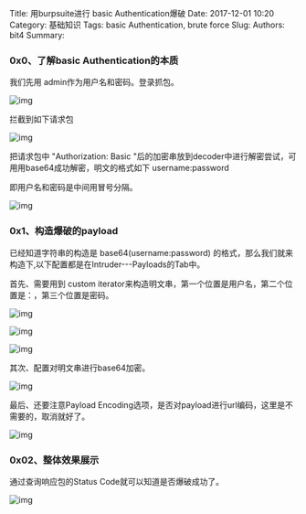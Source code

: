 Title: 用burpsuite进行 basic Authentication爆破
Date: 2017-12-01 10:20
Category: 基础知识
Tags: basic Authentication, brute force
Slug: 
Authors: bit4
Summary: 

### 0x0、了解basic Authentication的本质

 

我们先用 admin作为用户名和密码。登录抓包。

![img](img/burp+basicAuth/1.png)

拦截到如下请求包

![img](img/burp+basicAuth/2.png)

把请求包中 "Authorization: Basic "后的加密串放到decoder中进行解密尝试，可用用base64成功解密，明文的格式如下 username:password

即用户名和密码是中间用冒号分隔。

![img](img/burp+basicAuth/3.png)

 

### 0x1、构造爆破的payload

 

已经知道字符串的构造是  base64(username:password) 的格式，那么我们就来构造下,以下配置都是在Intruder---Payloads的Tab中。

 

首先、需要用到 custom iterator来构造明文串，第一个位置是用户名，第二个位置是：，第三个位置是密码。

 ![img](img/burp+basicAuth/4.png)



![img](img/burp+basicAuth/5.png)

![img](img/burp+basicAuth/6.png)

 

其次、配置对明文串进行base64加密。

![img](img/burp+basicAuth/7.png)

 

最后、还要注意Payload Encoding选项，是否对payload进行url编码，这里是不需要的，取消就好了。

![img](img/burp+basicAuth/8.png)

 

### 0x02、整体效果展示

通过查询响应包的Status Code就可以知道是否爆破成功了。

![img](img/burp+basicAuth/9.png)